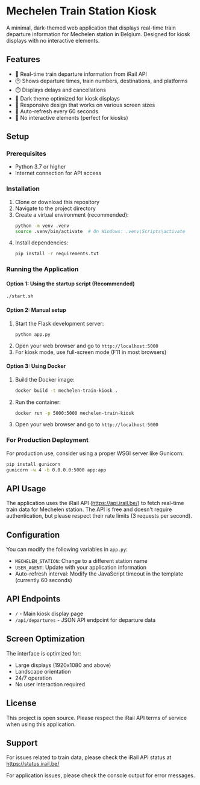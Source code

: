 # Mechelen Train Station Kiosk

A minimal, dark-themed web application that displays real-time train departure information for Mechelen station in Belgium. Designed for kiosk displays with no interactive elements.

## Features

- 🚂 Real-time train departure information from iRail API
- 🕐 Shows departure times, train numbers, destinations, and platforms
- ⏱️ Displays delays and cancellations
- 🌙 Dark theme optimized for kiosk displays
- 📱 Responsive design that works on various screen sizes
- 🔄 Auto-refresh every 60 seconds
- 🚫 No interactive elements (perfect for kiosks)

## Setup

### Prerequisites

- Python 3.7 or higher
- Internet connection for API access

### Installation

1. Clone or download this repository
2. Navigate to the project directory
3. Create a virtual environment (recommended):
   ```bash
   python -m venv .venv
   source .venv/bin/activate  # On Windows: .venv\Scripts\activate
   ```
4. Install dependencies:
   ```bash
   pip install -r requirements.txt
   ```

### Running the Application

#### Option 1: Using the startup script (Recommended)
```bash
./start.sh
```

#### Option 2: Manual setup
1. Start the Flask development server:
   ```bash
   python app.py
   ```
2. Open your web browser and go to `http://localhost:5000`
3. For kiosk mode, use full-screen mode (F11 in most browsers)

#### Option 3: Using Docker
1. Build the Docker image:
   ```bash
   docker build -t mechelen-train-kiosk .
   ```
2. Run the container:
   ```bash
   docker run -p 5000:5000 mechelen-train-kiosk
   ```
3. Open your web browser and go to `http://localhost:5000`

### For Production Deployment

For production use, consider using a proper WSGI server like Gunicorn:

```bash
pip install gunicorn
gunicorn -w 4 -b 0.0.0.0:5000 app:app
```

## API Usage

The application uses the iRail API (https://api.irail.be/) to fetch real-time train data for Mechelen station. The API is free and doesn't require authentication, but please respect their rate limits (3 requests per second).

## Configuration

You can modify the following variables in `app.py`:

- `MECHELEN_STATION`: Change to a different station name
- `USER_AGENT`: Update with your application information
- Auto-refresh interval: Modify the JavaScript timeout in the template (currently 60 seconds)

## API Endpoints

- `/` - Main kiosk display page
- `/api/departures` - JSON API endpoint for departure data

## Screen Optimization

The interface is optimized for:
- Large displays (1920x1080 and above)
- Landscape orientation
- 24/7 operation
- No user interaction required

## License

This project is open source. Please respect the iRail API terms of service when using this application.

## Support

For issues related to train data, please check the iRail API status at https://status.irail.be/

For application issues, please check the console output for error messages.
